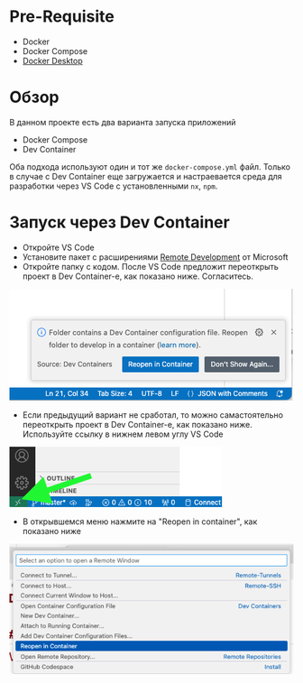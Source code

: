 # Pre-Requisite
* Docker
* Docker Compose
* [Docker Desktop](https://www.docker.com/products/docker-desktop/)

# Обзор

В данном проекте есть два варианта запуска приложений
* Docker Compose
* Dev Container

Оба подхода используют один и тот же `docker-compose.yml` файл. Только в случае с Dev Container еще загружается и настраевается среда для разработки через VS Code с установленными `nx`, `npm`.

# Запуск через Dev Container

* Откройте VS Code
* Установите пакет с расширениями [Remote Development](https://marketplace.visualstudio.com/items?itemName=ms-vscode-remote.vscode-remote-extensionpack) от Microsoft
* Откройте папку с кодом. После VS Code предложит переоткрыть проект в Dev Container-е, как показано ниже. Согласитесь.

![VS Code Suggestion](../images/04-vscode-hint-reopen-in-container.png)

* Если предыдущий вариант не сработал, то можно самастоятельно переоткрыть проект в Dev Container-е, как показано ниже. Используйте ссылку в нижнем левом углу VS Code

![Green bar](../images/05-vscode-remote-dev-bar.png)

* В открывшемся меню нажмите на "Reopen in container", как показано ниже

![Open in Container](../images/06-vscode-reopen-in-container.png)
